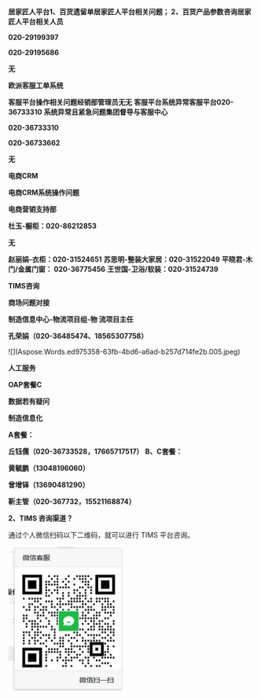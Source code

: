 <tr><td colspan="1" valign="top"><b>居家匠人平台</b></td><td colspan="1" valign="top"><b>1、百货遗留单居家匠人平台相关问题； 2、百货产品参数咨询</b></td><td colspan="1" valign="top"><b>居家匠人平台相关人员</b></td><td colspan="1" valign="top"><p><b>020-29199397</b></p><p><b>020-29195686</b></p></td><td colspan="3" valign="top"><b>无</b></td></tr>
<tr><td colspan="1" rowspan="3" valign="top"><p></p><p><b>欧派客服工单系统</b></p></td><td colspan="1" valign="top"><b>客服平台操作相关问题</b></td><td colspan="1" valign="top"><b>经销部管理员</b></td><td colspan="1" valign="top"><b>无</b></td><td colspan="3" valign="top"><b>无</b></td></tr>
<tr><td colspan="1" valign="top"><b>客服平台系统异常</b></td><td colspan="1" valign="top"><b>客服平台</b></td><td colspan="1" valign="top"><b>020-36733310</b></td><td colspan="3" valign="top"></td></tr>
<tr><td colspan="1" valign="top"><b>系统异常且紧急问题</b></td><td colspan="1" valign="top"><b>集团督导与客服中心</b></td><td colspan="1" valign="top"><p><b>020-36733310</b></p><p><b>020-36733662</b></p></td><td colspan="3" valign="top"><b>无</b></td></tr>
<tr><td colspan="1" rowspan="5" valign="top"><p></p><p><b>电商CRM</b></p></td><td colspan="1" rowspan="5" valign="top"><p></p><p><b>电商CRM系统操作问题</b></p></td><td colspan="1" rowspan="5" valign="top"><p></p><p><b>电商营销支持部</b></p></td><td colspan="1" valign="top"><b>杜玉-橱柜：020-86212853</b></td><td colspan="3" rowspan="5" valign="top"><p></p><p><b>无</b></p></td></tr>
<tr><td colspan="1" valign="top"><b>赵丽娟-衣柜：020-31524651</b></td></tr>
<tr><td colspan="1" valign="top"><b>苏思明-整装大家居：020-31522049</b></td></tr>
<tr><td colspan="1" valign="top"><b>平晓君-木门/金属门窗： 020-36775456</b></td></tr>
<tr><td colspan="1" valign="top"><b>王世国-卫浴/软装：020-31524739</b></td></tr>
<tr><td colspan="1" valign="top"><p></p><p></p><p><b>TIMS咨询</b></p></td><td colspan="1" valign="top"><p></p><p></p><p><b>商场问题对接</b></p></td><td colspan="1" valign="top"><p></p><p></p><p><b>制造信息中心-物流项目组-物 流项目主任</b></p></td><td colspan="1" valign="top"><p></p><p></p><p><b>孔荣娟（020-36485474、18565307758）</b></p></td><td colspan="1" valign="top">![](Aspose.Words.ed975358-63fb-4bd6-a6ad-b257d714fe2b.005.jpeg)</td><td colspan="2" valign="top"><p></p><p></p><p><b>人工服务</b></p></td></tr>
<tr><td colspan="1" valign="top"><p></p><p><b>OAP套餐C</b></p></td><td colspan="1" valign="top"><p></p><p><b>数据若有疑问</b></p></td><td colspan="1" valign="top"><p></p><p><b>制造信息化</b></p></td><td colspan="1" valign="top"><p><b>A套餐：</b></p><p><b>丘钰儒（020-36733528，17665717517）</b> <b>B、C套餐：</b></p><p><b>黄毓鹏（13048196060）</b></p><p><b>曾增铎（13690481290）</b></p><p><b>靳主管（020-367732，15521168874）</b></p></td><td colspan="3" valign="top"></td></tr>
</table>







**2、TIMS 咨询渠道？**

通过个人微信扫码以下二维码，就可以进行 TIMS 平台咨询。

![](Aspose.Words.ed975358-63fb-4bd6-a6ad-b257d714fe2b.006.jpeg)




